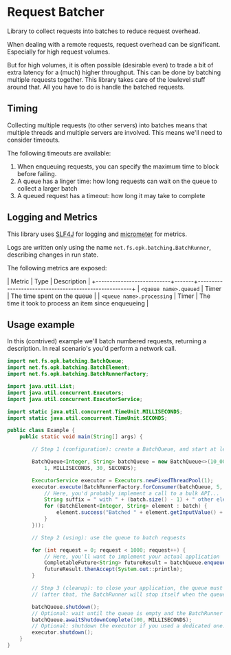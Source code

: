 Request Batcher
===============

Library to collect requests into batches to reduce request overhead.

When dealing with a remote requests, request overhead can be significant. Especially for high
request volumes.

But for high volumes, it is often possible (desirable even) to trade a bit of extra latency for a
(much) higher throughput. This can be done by batching multiple requests together. This library
takes care of the lowlevel stuff around that. All you have to do is handle the batched requests.


Timing
------

Collecting multiple requests (to other servers) into batches means that multiple threads and
multiple servers are involved. This means we'll need to consider timeouts.

The following timeouts are available:

1. When enqueuing requests, you can specify the maximum time to block before failing.
2. A queue has a linger time: how long requests can wait on the queue to collect a larger batch
3. A queued request has a timeout: how long it may take to complete


Logging and Metrics
-------------------

This library uses [SLF4J](https://www.slf4j.org/) for logging and
[micrometer](https://micrometer.io/) for metrics.

Logs are written only using the name `net.fs.opk.batching.BatchRunner`, describing changes in run
state.

The following metrics are exposed:

| Metric                    | Type  | Description                                          |
+---------------------------+-------+------------------------------------------------------+
| `<queue name>.queued`     | Timer | The time spent on the queue                          |
| `<queue name>.processing` | Timer | The time it took to process an item since enqueueing |


Usage example
-------------

In this (contrived) example we'll batch numbered requests, returning a description. In real
scenario's you'd perform a network call.

````java
import net.fs.opk.batching.BatchQueue;
import net.fs.opk.batching.BatchElement;
import net.fs.opk.batching.BatchRunnerFactory;

import java.util.List;
import java.util.concurrent.Executors;
import java.util.concurrent.ExecutorService;

import static java.util.concurrent.TimeUnit.MILLISECONDS;
import static java.util.concurrent.TimeUnit.SECONDS;

public class Example {
	public static void main(String[] args) {

		// Step 1 (configuration): create a BatchQueue, and start at least one BatchRunner to consume it

		BatchQueue<Integer, String> batchQueue = new BatchQueue<>(10_000,
			1, MILLISECONDS, 30, SECONDS);

		ExecutorService executor = Executors.newFixedThreadPool(1);
		executor.execute(BatchRunnerFactory.forConsumer(batchQueue, 5, batch -> {
			// Here, you'd probably implement a call to a bulk API...
			String suffix = " with " + (batch.size() - 1) + " other elements";
			for (BatchElement<Integer, String> element : batch) {
				element.success("Batched " + element.getInputValue() + suffix);
			}
		}));

		// Step 2 (using): use the queue to batch requests

		for (int request = 0; request < 1000; request++) {
			// Here, you'll want to implement your actual application
			CompletableFuture<String> futureResult = batchQueue.enqueue(request);
			futureResult.thenAccept(System.out::println);
		}

		// Step 3 (cleanup): to close your application, the queue must be shutdown
		// (after that, the BatchRunner will stop itself when the queue is empty)

		batchQueue.shutdown();
		// Optional: wait until the queue is empty and the BatchRunner has terminated.
		batchQueue.awaitShutdownComplete(100, MILLISECONDS);
		// Optional: shutdown the executor if you used a dedicated one.
		executor.shutdown();
	}
}
````

